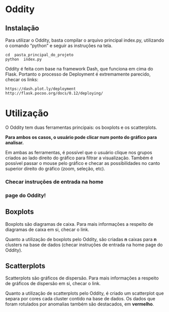# Oddity

##  Instalação

Para	utilizar	o	Oddity,	basta	compilar	o	arquivo	principal	index.py,
utilizando	o	comando	“python”	e	seguir	as	instruções	na	tela.

```
cd	pasta_principal_do_projeto
python	index.py
```
Oddity	é	feita	com	base	na	framework	Dash,	que	funciona	em	cima	do
Flask.	Portanto	o	processo	de	Deployment	é	extremamente	parecido,
checar	os	links:

```
https://dash.plot.ly/deployment
http://flask.pocoo.org/docs/0.12/deploying/
```
# Utilização

O	Oddity	tem	duas	ferramentas	principais:	os	boxplots	e	os	scatterplots.

**Para	ambos	os	casos,	o	usuário	pode	clicar	num	ponto	do	gráfico
para	analisar.**

Em	ambas	as	ferramentas,	é	possível	que	o	usuário	clique	nos	grupos
criados	ao	lado	direito	do	gráfico	para	filtrar	a	visualização.	Também	é
possível	passar	o	mouse	pelo	gráfico	e	checar	as	possibilidades	no	canto
superior	direito	do	gráfico	(zoom,	seleção,	etc).


### Checar	instruções	de	entrada	na	home

### page	do	Oddity!

## Boxplots

Boxplots	são	diagramas	de	caixa.	Para	mais	informações	a	respeito	de
diagramas	de	caixa	em	si,	checar	o	link.

Quanto	a	utilização	de	boxplots	pelo	Oddity,	são	criadas	 **n** caixas	para	 **n**
clusters	na	base	de	dados	(checar	instruções	de	entrada	na	home	page
do	Oddity).

## Scatterplots

Scatterplots	são	gráficos	de	dispersão.	Para	mais	informações	a	respeito
de	gráficos	de	dispersão	em	si,	checar	o	link.

Quanto	a	utilização	de	scatterplots	pelo	Oddity,	é	criado	um	scatterplot
que	separa	por	cores	cada	cluster	contido	na	base	de	dados.	Os	dados
que	foram	rotulados	por	anomalias	também	são	destacados,	em
**vermelho**.



